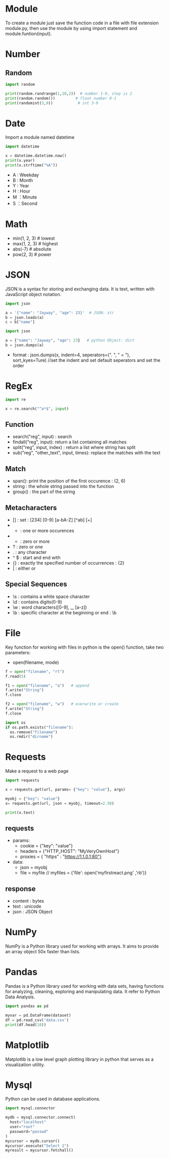 # Module
To create a module just save the function code in a file with file extension module.py, then use the module by using import statement and module.funtion(input).

# Number
## Random
```python
import random

print(random.randrange(1,10,2))  # number 1-9, step is 2
print(random.random())         # float number 0-1
print(randomint(3,9))           # int 3-9
```
# Date
Import a module named datetime 
```python
import datetime

x = datetime.datetime.now()
print(x.year)
print(x.strftime("%A"))  

```
- A : Weekday
- B : Month
- Y : Year
- H : Hour
- M ：Minute
- S ：Second

# Math
- min(1, 2, 3)  # lowest
- max(1, 2, 3)  # highest
- abs(-7)       # absolute
- pow(2, 3)     # power

# JSON
JSON is a syntax for storing and exchanging data. It is text, written with JavaScript object notation.
```python
import json

a = '{"name": "Jayway", "age": 23}'  # JSON: str
b = json.loads(a)
c = b["name"]
```
```python
import json

a = {"name": "Jayway", "age": 23}   # python Object: dict
b = json.dumps(a)
```
- format : json.dumps(x, indent=4, seperators=(". ", " = "), sort_kyes=Ture)  //set the indent and set default seperators and set the order

# RegEx
```python
import re

x = re.search("^a*$", input)
```
## Function
- search("reg", input) : search
- findall("reg", input): return a list containing all matches
- split("reg", input, index) : return a list where string has split 
- sub("reg", "other_text", input, times): replace the matches with the text

## Match
- span(): print the position of the first occurence : (2, 6)
- string : the whole string passed into the function
- group() : the part of the string 

## Metacharacters
- [] : set :  [234] [0-9] [a-bA-Z]  [^ab] [+]
- + : one or more occurences
- * : zero or more
- ? : zero or one
- . : any character
- ^ $ : start and end with
- {} : exactly the specified number of occurrences : {2}
- | : either or

## Special Sequences
- \s : contains a white space character
- \d : contains digits(0-9)
- \w : word characters([0-9], \_, [a-z])
- \b : specific character at the beginning or end : \b

# File
Key function for working with files in python is the open() function, take two parameters:
- open(filename, mode)
```python
f = open("filename", "rt")
f.read(5)

f1 = open("filename", "a")   # append
f.write("String")
f.close

f2 = open("filename", "w")   # overwrite or create
f.write("String")
f.close

import os
if os.path.exists("filename"):
  os.remove("filename")
  os.rmdir("dirname")
```
# Requests
Make a request to a web page
```python
import requests

x = requests.get(url, params= {"key": "value"}, args)

myobj = {"key": "value"}
x= requests.get(url, json = myobj, timeout=2.50)

print(x.text)

```
##  requests
- params: 
  - cookie = {"key": "value"}
  - headers = {"HTTP_HOST": "MyVeryOwnHost"}
  - proxies = { "https" : "https://1.1.0.1:80"}
- data:
  - json = myobj
  - file = myfile  // myfiles = {'file': open('myfirstreact.png' ,'rb')}

## response
- content : bytes
- text : unicode 
- json : JSON Object


# NumPy
NumPy is a Python library used for working with arrays. It aims to provide an array object 50x faster than lists.

# Pandas
Pandas is a Python library used for working with data sets, having functions for analyzing, cleaning, exploring and manipulating data. It refer to Python Data Analysis.
```python
import pandas as pd

myvar = pd.DataFrame(dataset)
df = pd.read_csv('data.csv')
print(df.head(10))

```
# Matplotlib
Matplotlib is a low level graph plotting library in python that serves as a visualization utility.

# Mysql
Python can be used in database applications. 
```python
import mysql.connector

mydb = mysql.connector.connect(
  host="localhost"
  user="root"
  password="passwd"
)
mycursor = mydb.cursor()
mycursor.execute("Select 1")
myresult = mycursor.fetchall()

```



